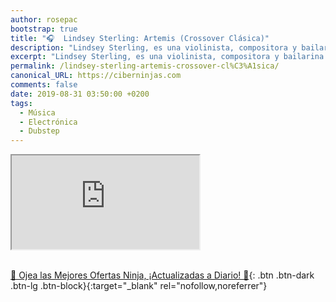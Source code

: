 ```yaml
---
author: rosepac
bootstrap: true
title: "🎧  Lindsey Sterling: Artemis (Crossover Clásica)"
description: "Lindsey Sterling, es una violinista, compositora y bailarina estadounidense. Que presenta sus actuaciones coreografiadas con el violín, a través de vídeos de Youtube."
excerpt: "Lindsey Sterling, es una violinista, compositora y bailarina estadounidense. Que presenta sus actuaciones coreografiadas con el violín, a través de vídeos de Youtube."
permalink: /lindsey-sterling-artemis-crossover-cl%C3%A1sica/
canonical_URL: https://ciberninjas.com
comments: false
date: 2019-08-31 03:50:00 +0200
tags:
  - Música
  - Electrónica
  - Dubstep
---
```


<div class="embed-responsive embed-responsive-16by9">
  <iframe class="embed-responsive-item" src="https://www.youtube-nocookie.com/embed/VsN7E35LpJE?rel=0" allowfullscreen></iframe>
</div><br/>

[🎁 Ojea las Mejores Ofertas Ninja, ¡Actualizadas a Diario! 🛒](https://www.amazon.es/shop/cibercursos){: .btn .btn-dark .btn-lg .btn-block}{:target="_blank" rel="nofollow,noreferrer"}